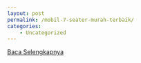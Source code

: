 ```yaml
---
layout: post
permalink: /mobil-7-seater-murah-terbaik/
categories:
    - Uncategorized
---
```


[Baca Selengkapnya](/06)